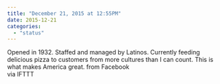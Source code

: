 ```yaml
---
title: "December 21, 2015 at 12:55PM"
date: 2015-12-21
categories: 
  - "status"
---
```


Opened in 1932. Staffed and managed by Latinos. Currently feeding delicious pizza to customers from more cultures than I can count. This is what makes America great. from Facebook  
via IFTTT
